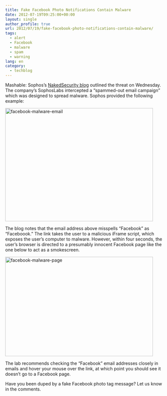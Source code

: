 ```yaml
---
title: Fake Facebook Photo Notifications Contain Malware
date: 2012-07-19T09:25:00+00:00
layout: single
author_profile: true
url: 2012/07/19/fake-facebook-photo-notifications-contain-malware/
tags:
  - alert
  - Facebook
  - malware
  - spam
  - warning
lang: en
category: 
  - techblog
---
```

Mashable: Sophos’s <a href="http://nakedsecurity.sophos.com/2012/07/17/malware-facebook-photo-tag-notification/" target="_blank">NakedSecurity blog</a> outlined the threat on Wednesday. The company’s SophosLabs intercepted a “spammed-out email campaign” which was designed to spread malware. Sophos provided the following example: 

<a href="http://lh6.ggpht.com/-RQCy-TZ9Y9w/UAfLV4rz6-I/AAAAAAAAGfs/T1ql0bleaRw/s1600-h/facebook-malware-email%25255B16%25255D.jpg" target="_blank"><img title="facebook-malware-email" border="0" alt="facebook-malware-email" src="http://lh6.ggpht.com/-UnpOB2e7xdA/UAfLYD3-EEI/AAAAAAAAGf0/DmS6Z79mjcQ/facebook-malware-email_thumb%25255B18%25255D.jpg?imgmax=800" width="471" height="360" /></a> 

The blog notes that the email address above misspells “Facebook” as “Faceboook.” The link takes the user to a malicious iFrame script, which exposes the user’s computer to malware. However, within four seconds, the user’s browser is directed to a presumably innocent Facebook page like the one below to act as a smokescreen. 

<a href="http://lh3.ggpht.com/-qvyKhlmS8vU/UAfLaLeLv2I/AAAAAAAAGf8/ku7pBLNyamQ/s1600-h/facebook-malware-page%25255B5%25255D.jpg" target="_blank"><img title="facebook-malware-page" border="0" alt="facebook-malware-page" src="http://lh6.ggpht.com/-oAiS8d-_txA/UAfLb6xnR1I/AAAAAAAAGgA/XG1y8QkDkGY/facebook-malware-page_thumb%25255B6%25255D.jpg?imgmax=800" width="471" height="316" /></a> 

The lab recommends checking the “Facebook” email addresses closely in emails and hover your mouse over the link, at which point you should see it doesn’t go to a Facebook page. 

Have you been duped by a fake Facebook photo tag message? Let us know in the comments.
